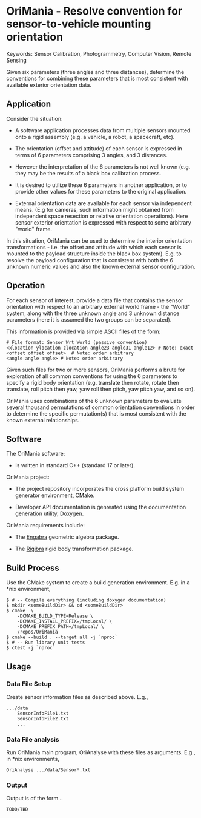 
# OriMania - Resolve convention for sensor-to-vehicle mounting orientation

Keywords: Sensor Calibration, Photogrammetry, Computer Vision, Remote Sensing

Given six parameters (three angles and three distances), determine the
conventions for combining these parameters that is most consistent with
available exterior orientation data.


## Application

Consider the situation:

* A software application processes data from multiple sensors mounted onto
a rigid assembly (e.g. a vehicle, a robot, a spacecraft, etc).

* The orientation (offset and attitude) of each sensor is expressed
in terms of 6 parameters comprising 3 angles, and 3 distances.

* However the interpretation of the 6 parameters is not well known (e.g.
they may be the results of a black box calibration process.

* It is desired to utilize these 6 parameters in another application,
or to provide other values for these parameters to the original
application.

* External orientation data are available for each sensor via
independent means. (E.g for cameras, such information might obtained from
independent space resection or relative orientation operations). Here
sensor exterior orientation is expressed with respect to some arbitrary
"world" frame.

In this situation, OriMania can be used to determine the interior
orientation transformations - i.e. the offset and attitude with which
each sensor is mounted to the payload structure inside the black box
system). E.g. to resolve the payload configuration that is consistent
with both the 6 unknown numeric values and also the known external
sensor configuration.

## Operation

For each sensor of interest, provide a data file that contains the
sensor orientation with respect to an arbitrary external world frame -
the "World" system, along with the three unknown angle and 3 unknown
distance parameters (here it is assumed the two groups can be
separated).

This information is provided via simple ASCII files of the form:

	# File format: Sensor Wrt World (passive convention)
	<xlocation ylocation zlocation angle23 angle31 angle12> # Note: exact
	<offset offset offset>  # Note: order arbitrary
	<angle angle angle> # Note: order arbitrary

Given such files for two or more sensors, OriMania performs a brute
for exploration of all common conventions for using the 6 parameters
to specify a rigid body orientation (e.g. translate then rotate, rotate
then translate, roll pitch then yaw, yaw roll then pitch, yaw pitch yaw,
and so on).

OriMania uses combinations of the 6 unknown parameters to evaluate several
thousand permutations of common orientation conventions in order to
determine the specific permutation(s) that is most consistent with the
known external relationships.

## Software

The OriMania software:

* Is written in standard C++ (standard 17 or later).

OriMania project:

* The project repository incorporates the cross platform build system
generator environment, [CMake](https://cmake.org).

* Developer API documentation is genreated using the documentation
generation utility, [Doxygen](https://www.doxygen.nl/index.html).

OriMania requirements include:

* The [Engabra](https://github.com/Stellacore/engabra) geometric algebra
package.

* The [Rigibra](https://github.com/Stellacore/Rigibra) rigid body
transformation package.

## Build Process

Use the CMake system to create a build generation environment. E.g. in a
\*nix environment,

	$ # -- Compile everything (including doxygen documentation)
	$ mkdir <someBuildDir> && cd <someBuildDir>
	$ cmake  \
		-DCMAKE_BUILD_TYPE=Release \
		-DCMAKE_INSTALL_PREFIX=/tmpLocal/ \
		-DCMAKE_PREFIX_PATH=/tmpLocal/ \
		/repos/OriMania
	$ cmake --build . --target all -j `nproc`
	$ # -- Run library unit tests
	$ ctest -j `nproc`

## Usage

### Data File Setup

Create sensor information files as described above. E.g.,

	.../data
		SensorInfoFile1.txt
		SensorInfoFile2.txt
		...

### Data File analysis

Run OriMania main program, OriAnalyse with these files as arguments.
E.g., in \*nix environments,

	OriAnalyse .../data/Sensor*.txt

### Output

Output is of the form...

	TODO/TBD

